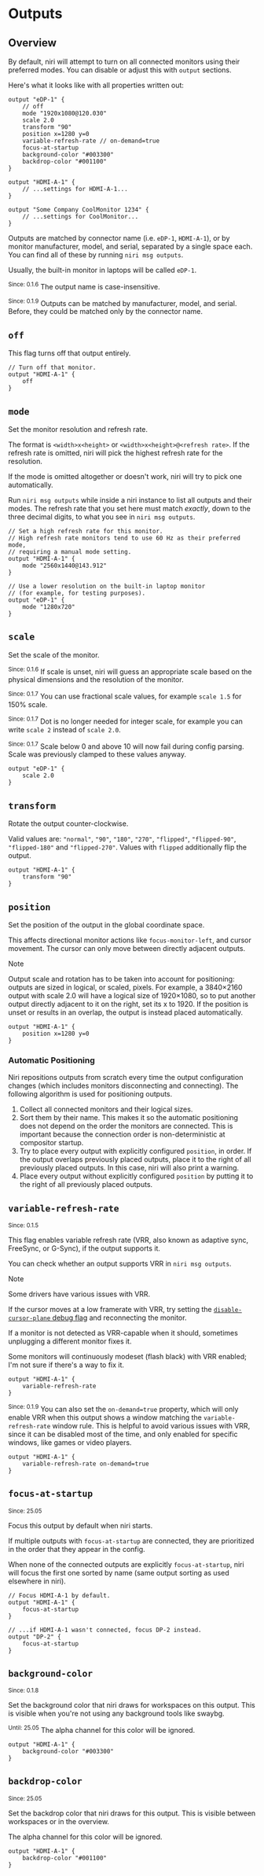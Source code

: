 # Outputs

## Overview

By default, niri will attempt to turn on all connected monitors using their preferred modes.
You can disable or adjust this with `output` sections.

Here's what it looks like with all properties written out:

```kdl
output "eDP-1" {
    // off
    mode "1920x1080@120.030"
    scale 2.0
    transform "90"
    position x=1280 y=0
    variable-refresh-rate // on-demand=true
    focus-at-startup
    background-color "#003300"
    backdrop-color "#001100"
}

output "HDMI-A-1" {
    // ...settings for HDMI-A-1...
}

output "Some Company CoolMonitor 1234" {
    // ...settings for CoolMonitor...
}
```

Outputs are matched by connector name (i.e. `eDP-1`, `HDMI-A-1`), or by monitor manufacturer, model, and serial, separated by a single space each.
You can find all of these by running `niri msg outputs`.

Usually, the built-in monitor in laptops will be called `eDP-1`.

<sup>Since: 0.1.6</sup> The output name is case-insensitive.

<sup>Since: 0.1.9</sup> Outputs can be matched by manufacturer, model, and serial.
Before, they could be matched only by the connector name.

## `off`

This flag turns off that output entirely.

```kdl
// Turn off that monitor.
output "HDMI-A-1" {
    off
}
```

## `mode`

Set the monitor resolution and refresh rate.

The format is `<width>x<height>` or `<width>x<height>@<refresh rate>`.
If the refresh rate is omitted, niri will pick the highest refresh rate for the resolution.

If the mode is omitted altogether or doesn't work, niri will try to pick one automatically.

Run `niri msg outputs` while inside a niri instance to list all outputs and their modes.
The refresh rate that you set here must match *exactly*, down to the three decimal digits, to what you see in `niri msg outputs`.

```kdl
// Set a high refresh rate for this monitor.
// High refresh rate monitors tend to use 60 Hz as their preferred mode,
// requiring a manual mode setting.
output "HDMI-A-1" {
    mode "2560x1440@143.912"
}

// Use a lower resolution on the built-in laptop monitor
// (for example, for testing purposes).
output "eDP-1" {
    mode "1280x720"
}
```

## `scale`

Set the scale of the monitor.

<sup>Since: 0.1.6</sup> If scale is unset, niri will guess an appropriate scale based on the physical dimensions and the resolution of the monitor.

<sup>Since: 0.1.7</sup> You can use fractional scale values, for example `scale 1.5` for 150% scale.

<sup>Since: 0.1.7</sup> Dot is no longer needed for integer scale, for example you can write `scale 2` instead of `scale 2.0`.

<sup>Since: 0.1.7</sup> Scale below 0 and above 10 will now fail during config parsing. Scale was previously clamped to these values anyway.

```kdl
output "eDP-1" {
    scale 2.0
}
```

## `transform`

Rotate the output counter-clockwise.

Valid values are: `"normal"`, `"90"`, `"180"`, `"270"`, `"flipped"`, `"flipped-90"`, `"flipped-180"` and `"flipped-270"`.
Values with `flipped` additionally flip the output.

```kdl
output "HDMI-A-1" {
    transform "90"
}
```

## `position`

Set the position of the output in the global coordinate space.

This affects directional monitor actions like `focus-monitor-left`, and cursor movement.
The cursor can only move between directly adjacent outputs.

> [!NOTE]
> Output scale and rotation has to be taken into account for positioning: outputs are sized in logical, or scaled, pixels.
> For example, a 3840×2160 output with scale 2.0 will have a logical size of 1920×1080, so to put another output directly adjacent to it on the right, set its x to 1920.
> If the position is unset or results in an overlap, the output is instead placed automatically.

```kdl
output "HDMI-A-1" {
    position x=1280 y=0
}
```

### Automatic Positioning

Niri repositions outputs from scratch every time the output configuration changes (which includes monitors disconnecting and connecting).
The following algorithm is used for positioning outputs.

1. Collect all connected monitors and their logical sizes.
1. Sort them by their name. This makes it so the automatic positioning does not depend on the order the monitors are connected. This is important because the connection order is non-deterministic at compositor startup.
1. Try to place every output with explicitly configured `position`, in order. If the output overlaps previously placed outputs, place it to the right of all previously placed outputs. In this case, niri will also print a warning.
1. Place every output without explicitly configured `position` by putting it to the right of all previously placed outputs.

## `variable-refresh-rate`

<sup>Since: 0.1.5</sup>

This flag enables variable refresh rate (VRR, also known as adaptive sync, FreeSync, or G-Sync), if the output supports it.

You can check whether an output supports VRR in `niri msg outputs`.

> [!NOTE]
> Some drivers have various issues with VRR.
>
> If the cursor moves at a low framerate with VRR, try setting the [`disable-cursor-plane` debug flag](./debug-options.md#disable-cursor-plane) and reconnecting the monitor.
>
> If a monitor is not detected as VRR-capable when it should, sometimes unplugging a different monitor fixes it.
>
> Some monitors will continuously modeset (flash black) with VRR enabled; I'm not sure if there's a way to fix it.

```kdl
output "HDMI-A-1" {
    variable-refresh-rate
}
```

<sup>Since: 0.1.9</sup> You can also set the `on-demand=true` property, which will only enable VRR when this output shows a window matching the `variable-refresh-rate` window rule.
This is helpful to avoid various issues with VRR, since it can be disabled most of the time, and only enabled for specific windows, like games or video players.

```kdl
output "HDMI-A-1" {
    variable-refresh-rate on-demand=true
}
```

## `focus-at-startup`

<sup>Since: 25.05</sup>

Focus this output by default when niri starts.

If multiple outputs with `focus-at-startup` are connected, they are prioritized in the order that they appear in the config.

When none of the connected outputs are explicitly `focus-at-startup`, niri will focus the first one sorted by name (same output sorting as used elsewhere in niri).

```kdl
// Focus HDMI-A-1 by default.
output "HDMI-A-1" {
    focus-at-startup
}

// ...if HDMI-A-1 wasn't connected, focus DP-2 instead.
output "DP-2" {
    focus-at-startup
}
```

## `background-color`

<sup>Since: 0.1.8</sup>

Set the background color that niri draws for workspaces on this output.
This is visible when you're not using any background tools like swaybg.

<sup>Until: 25.05</sup> The alpha channel for this color will be ignored.

```kdl
output "HDMI-A-1" {
    background-color "#003300"
}
```

## `backdrop-color`

<sup>Since: 25.05</sup>

Set the backdrop color that niri draws for this output.
This is visible between workspaces or in the overview.

The alpha channel for this color will be ignored.

```kdl
output "HDMI-A-1" {
    backdrop-color "#001100"
}
```
